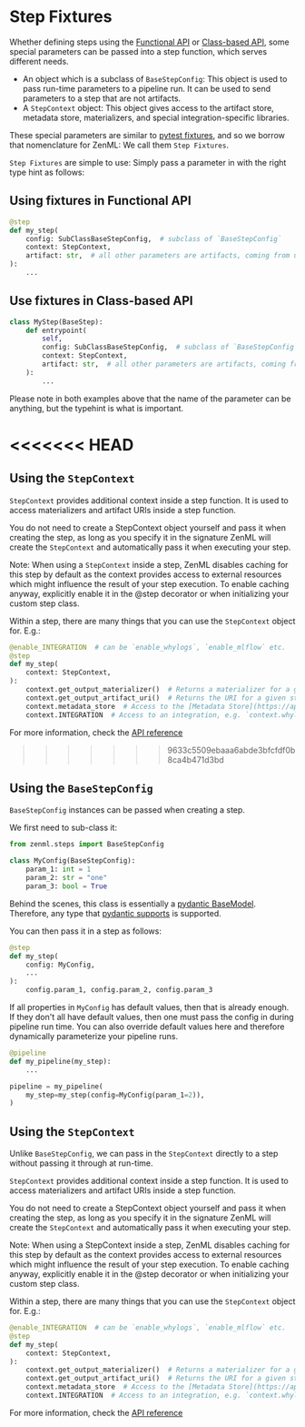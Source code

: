 # Step Fixtures

Whether defining steps using the [Functional API](../guides/functional-api) or [Class-based API](../guides/class-based-api), 
some special parameters can be passed into a step function, which serves different needs.

* An object which is a subclass of `BaseStepConfig`: This object is used to pass run-time parameters to a pipeline run. It can 
be used to send parameters to a step that are not artifacts.
* A `StepContext` object: This object gives access to the artifact store, metadata store, materializers, and special 
integration-specific libraries.

These special parameters are similar to [pytest fixtures](https://docs.pytest.org/en/6.2.x/fixture.html), and so we borrow that 
nomenclature for ZenML: We call them `Step Fixtures`.

`Step Fixtures` are simple to use: Simply pass a parameter in with the right type hint as follows:

## Using fixtures in Functional API

```python
@step
def my_step(
    config: SubClassBaseStepConfig,  # subclass of `BaseStepConfig`
    context: StepContext,
    artifact: str,  # all other parameters are artifacts, coming from upstream steps
):
    ...
```

## Use fixtures in Class-based API

```python
class MyStep(BaseStep):
    def entrypoint(
        self,
        config: SubClassBaseStepConfig,  # subclass of `BaseStepConfig`
        context: StepContext,
        artifact: str,  # all other parameters are artifacts, coming from upstream steps
    ):
        ...
```

Please note in both examples above that the name of the parameter can be anything, but the typehint is what is important.

<<<<<<< HEAD
=======
## Using the `StepContext`

`StepContext` provides additional context inside a step function.  It is used to access materializers and artifact URIs inside a step function. 

You do not need to create a StepContext object yourself and pass it when creating the step, as long as you specify 
it in the signature ZenML will create the `StepContext` and automatically pass it when executing your step.

Note: When using a `StepContext` inside a step, ZenML disables caching for this step by default as the context provides 
access to external resources which might influence the result of your step execution. 
To enable caching anyway, explicitly enable it in the @step decorator or when initializing your custom step class.

Within a step, there are many things that you can use the `StepContext` object for. E.g.: 

```python
@enable_INTEGRATION  # can be `enable_whylogs`, `enable_mlflow` etc. 
@step
def my_step(
    context: StepContext,
):
    context.get_output_materializer()  # Returns a materializer for a given step output.
    context.get_output_artifact_uri()  # Returns the URI for a given step output.
    context.metadata_store  # Access to the [Metadata Store](https://apidocs.zenml.io/latest/api_docs/metadata_stores/)
    context.INTEGRATION  # Access to an integration, e.g. `context.whylogs`
```

For more information, check the [API reference](https://apidocs.zenml.io/latest/api_docs/steps/)

>>>>>>> 9633c5509ebaaa6abde3bfcfdf0b8ca4b471d3bd
## Using the `BaseStepConfig`

`BaseStepConfig` instances can be passed when creating a step. 

We first need to sub-class it:

```python
from zenml.steps import BaseStepConfig

class MyConfig(BaseStepConfig):
    param_1: int = 1
    param_2: str = "one"
    param_3: bool = True
```

Behind the scenes, this class is essentially a [pydantic BaseModel](https://pydantic-docs.helpmanual.io/usage/models/). 
Therefore, any type that [pydantic supports](https://pydantic-docs.helpmanual.io/usage/types/) is supported. 

You can then pass it in a step as follows:

```python
@step
def my_step(
    config: MyConfig,
    ...
):
    config.param_1, config.param_2, config.param_3
```

If all properties in `MyConfig` has default values, then that is already enough. If they don't all have default values, 
then one must pass the config in during pipeline run time. You can also override default values here and therefore 
dynamically parameterize your pipeline runs.

```python
@pipeline
def my_pipeline(my_step):
    ...

pipeline = my_pipeline(
    my_step=my_step(config=MyConfig(param_1=2)),
)
```

## Using the `StepContext`

Unlike `BaseStepConfig`, we can pass in the `StepContext` directly to a step without passing it through at run-time.

`StepContext` provides additional context inside a step function.  It is used to access materializers and artifact URIs inside a step function. 

You do not need to create a StepContext object yourself and pass it when creating the step, as long as you specify 
it in the signature ZenML will create the `StepContext` and automatically pass it when executing your step.

Note: When using a StepContext inside a step, ZenML disables caching for this step by default as the context provides 
access to external resources which might influence the result of your step execution. 
To enable caching anyway, explicitly enable it in the @step decorator or when initializing your custom step class.

Within a step, there are many things that you can use the `StepContext` object for. E.g.: 

```python
@enable_INTEGRATION  # can be `enable_whylogs`, `enable_mlflow` etc. 
@step
def my_step(
    context: StepContext,
):
    context.get_output_materializer()  # Returns a materializer for a given step output.
    context.get_output_artifact_uri()  # Returns the URI for a given step output.
    context.metadata_store  # Access to the [Metadata Store](https://apidocs.zenml.io/latest/api_docs/metadata_stores/)
    context.INTEGRATION  # Access to an integration, e.g. `context.whylogs`
```

For more information, check the [API reference](https://apidocs.zenml.io/latest/api_docs/steps/)